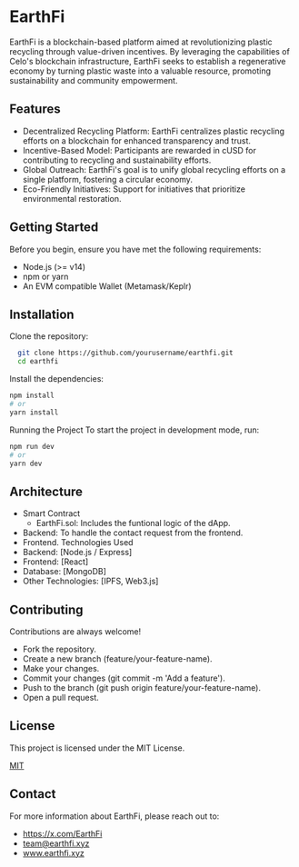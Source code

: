 # EarthFi

EarthFi is a blockchain-based platform aimed at revolutionizing plastic recycling through value-driven incentives. By leveraging the capabilities of Celo's blockchain infrastructure, EarthFi seeks to establish a regenerative economy by turning plastic waste into a valuable resource, promoting sustainability and community empowerment.


## Features

- Decentralized Recycling Platform: EarthFi centralizes plastic recycling efforts on a blockchain for enhanced transparency and trust.
- Incentive-Based Model: Participants are rewarded in cUSD for contributing to recycling and sustainability efforts.
- Global Outreach: EarthFi's goal is to unify global recycling efforts on a single platform, fostering a circular economy.
- Eco-Friendly Initiatives: Support for initiatives that prioritize environmental restoration.

## Getting Started

Before you begin, ensure you have met the following requirements:

- Node.js (>= v14)
- npm or yarn
- An EVM compatible Wallet (Metamask/Keplr)


## Installation

Clone the repository:

```bash
  git clone https://github.com/yourusername/earthfi.git
  cd earthfi
```

Install the dependencies:
```bash
npm install
# or
yarn install
```

Running the Project
To start the project in development mode, run:

```bash
npm run dev
# or
yarn dev
```

## Architecture

- Smart Contract
  - EarthFi.sol: Includes the funtional logic of the dApp.
- Backend: To handle the contact request from the frontend.
- Frontend.
Technologies Used
- Backend: [Node.js / Express]
- Frontend: [React]
- Database: [MongoDB]
- Other Technologies: [IPFS, Web3.js]


## Contributing

Contributions are always welcome!

- Fork the repository.
- Create a new branch (feature/your-feature-name).
- Make your changes.
- Commit your changes (git commit -m 'Add a feature').
- Push to the branch (git push origin feature/your-feature-name).
- Open a pull request.

## License

This project is licensed under the MIT License.

[MIT](https://github.com/Earthfi/Earthfi/blob/main/LICENSE)

## Contact
For more information about EarthFi, please reach out to:

- https://x.com/EarthFi
- team@earthfi.xyz
- www.earthfi.xyz

